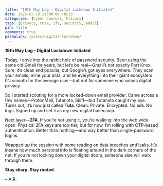 ```yaml
---
title: "19th May Log – Digital Lockdown Initiated"
date: 2025-05-19 21:00:00 +0530
categories: [Cyber Journal, Privacy]
tags: [privacy, tuta, 2fa, security, email]
pin: false
comments: true
permalink: /posts/digital-lockdown/
---
```

**19th May Log – Digital Lockdown Initiated**

Today, I dove into the rabbit hole of password security. Been using the same old Gmail for years, but let’s be real—Gmail’s not exactly Fort Knox. Sure, it’s clean and popular, but Google’s got eyes everywhere. They scan your emails, mine your data, and tie everything into their giant ecosystem. It’s smooth for the average user—but not for someone who values digital privacy.

So I started scouting for a more locked-down email provider. Came across a few names—ProtonMail, Tutanota, Skiff—but Tutanota caught my eye. Turns out, it’s now just called **Tuta**. Clean. Private. Encrypted. No ads. No logs. Signed up and set it as my new digital basecamp.

Next layer—**2FA**. If you’re not using it, you’re walking into the web wide open. Physical 2FA keys are top-tier, but for now, I’m rolling with OTP-based authentication. Better than nothing—and way better than single-password logins.

Wrapped up the session with some reading on data breaches and leaks. It’s insane how much personal info is floating around in the dark corners of the net. If you’re not locking down your digital doors, someone else will walk through them.

**Stay sharp. Stay rooted.**

– A.R.
